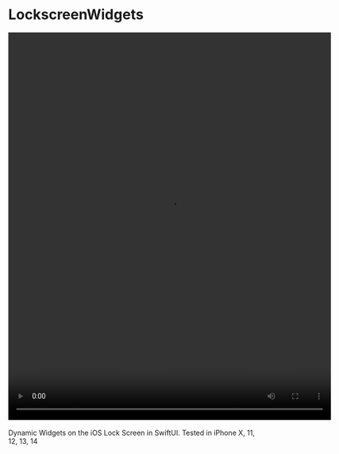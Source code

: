 # LockscreenWidgets

<div align="center">
  <video controls="controls" width="650" height="780" name="Lockscreen">
  <source src="https://pauldyanez.com/images/github/Lockscreen4.mov"/>
</video>
</div>
<br>
Dynamic Widgets on  the iOS Lock Screen in SwiftUI. 
Tested in iPhone X, 11, 12, 13, 14
